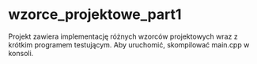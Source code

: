 # wzorce_projektowe_part1

Projekt zawiera implementację różnych wzorców projektowych wraz z krótkim programem testującym.
Aby uruchomić, skompilować main.cpp w konsoli.

